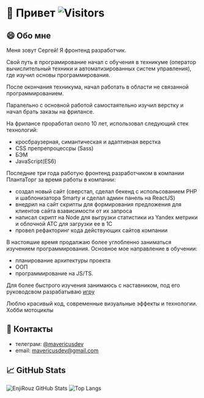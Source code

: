 # 🙋 Привет ![Visitors](https://visitor-badge.glitch.me/badge?page_id=maver1cus) 
## 😄 Обо мне
  
  Меня зовут Сергей! Я фронтенд разработчик.

  Свой путь в програмирование начал с обучения в техникуме (оператор вычислительный техники и автоматизированных систем управления), где изучил основы программирования.

  После окончания техникума, начал работать в области не связанной программированием.

  Паралельно с основной работой самостаятельно изучил верстку и начал брать заказы на фрилансе.

  На фрилансе проработал около 10 лет, использовал следующий стек технологий:
  - кросбраузерная, симантическая и адаптивная верстка
  - CSS препрепроцессры (Sass)
  - БЭМ
  - JavaScript(ES6)

  Последние три года работую фронтенд разработчиком в компании ПлантаТорг за время работы в компании:
  - создал новый сайт (сверстал, сделал бекенд с испольсованием PHP и шаблонизатора Smarty и сделал админ панель на ReactJS)
  - внедрил на сайт скрипты для формирования предложения для клиентов сайта взависимости от их запроса
  - написал скрипт на Node для выгрузки статистики из Yandex метрики и облочной АТС для загрузки ее в 1С  
  - провел рефакторинг кода действующих сайтов компании

  В настояшие время продалжаю более углобленно заниматься изучением программирования. Основное мое направление в обучении:
  - планирование архитектуры проекта
  - ООП
  - программирование на JS/TS.

  Для более быстрого изучения занимаюсь с наставником, под его руководсвом разрабатываю	[игру](https://github.com/maver1cus/game-derby)

  Люблю красивый код, современные визуальные эффекты и технологии. Хобби мотоциклы

## 💬 Контакты
  - телеграм: [@mavericusdev](https://t.me/mavericusdev)
  - email: [mavericusdev@gmail.com](mailto:mavericusdev@gmail.com)


## 📈 GitHub Stats
![EnjiRouz GitHub Stats](https://github-readme-stats.vercel.app/api?username=maver1cus&count_private=true&hide=contribs&show_icons=true&theme=radical)
![Top Langs](https://github-readme-stats.vercel.app/api/top-langs/?username=maver1cus&count_private=true&hide=tsql&langs_count=7&theme=radical&layout=compact)

<!--
**maver1cus/maver1cus** is a ✨ _special_ ✨ repository because its `README.md` (this file) appears on your GitHub profile.

Here are some ideas to get you started:

- 🔭 I’m currently working on ...
- 🌱 I’m currently learning ...
- 👯 I’m looking to collaborate on ...
- 🤔 I’m looking for help with ...
- 💬 Ask me about ...
- 📫 How to reach me: ...
- 😄 Pronouns: ...
- ⚡ Fun fact: ...
-->
